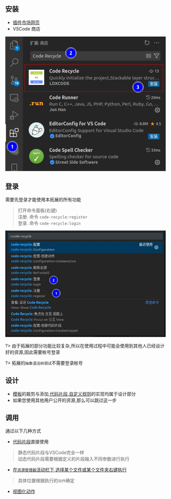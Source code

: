 ## 安装
- [插件市场网页](https://marketplace.visualstudio.com/items?itemName=LDXCODE.code-recycle)
- VSCode 商店 

![安装](./image/安装.png)

## 登录
需要先登录才能使用本拓展的所有功能
  > 打开命令面板(右键)  
  > 注册. 命令 `code-recycle:register`  
  > 登录. 命令 `code-recycle:login`

![命令](./image/命令.jpg)

?> 由于拓展的部分功能比较复杂,所以在使用过程中可能会使用到其他人已经设计好的资源,因此需要帐号登录

?> 拓展的`抽象语法树调试`不需要登录帐号
## 设计
- [模板](./设计/模板)的裁剪与添加,[代码片段](./设计/代码片段),[自定义规则](./设计/自定义规则)的实现均属于设计部分
- 如果您使用其他用户公开的资源,那么可以跳过这一步

## 调用
通过以下几种方式
- [代码片段](./调用代码片段)直接使用
> 静态代码片段与VSCode完全一样  
> 动态代码片段需要根据定义的片段输入不同参数进行执行
- [在`资源管理器`活动栏下,选择某个文件或某个文件夹右键执行](./调用动作?id=在文件文件夹上调用)
> 具体位置根据执行的`动作`确定
- [视图化动作](./调用动作?id=视图动作)
